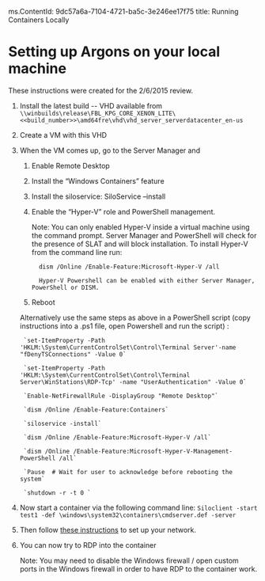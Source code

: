﻿ms.ContentId: 9dc57a6a-7104-4721-ba5c-3e246ee17f75 
title: Running Containers Locally

# Setting up Argons on your local machine #

These instructions were created for the 2/6/2015 review.
 
1. Install the latest build -- VHD available from
    `\\winbuilds\release\FBL_KPG_CORE_XENON_LITE\<<build_number>>\amd64fre\vhd\vhd_server_serverdatacenter_en-us`
	
2. Create a VM with this VHD
3. When the VM comes up, go to the Server Manager and
    1.  Enable Remote Desktop
	2.  Install the “Windows Containers” feature
	3.	Install the siloservice: SiloService –install
	4.  Enable the “Hyper-V” role and PowerShell management.
	
		Note: You can only enabled Hyper-V inside a virtual machine using the command prompt.  Server Manager and PowerShell will check for
			  the presence of SLAT and will block installation.  To install Hyper-V from the command line run:
			  
			  dism /Online /Enable-Feature:Microsoft-Hyper-V /all
			  
			  Hyper-V Powershell can be enabled with either Server Manager, PowerShell or DISM.
			  
	5.  Reboot

	Alternatively use the same steps as above in a PowerShell script (copy instructions into a .ps1 file, open Powershell and run the script) :
	
		`set-ItemProperty -Path 'HKLM:\System\CurrentControlSet\Control\Terminal Server'-name "fDenyTSConnections" -Value 0` 
	
		`set-ItemProperty -Path 'HKLM:\System\CurrentControlSet\Control\Terminal Server\WinStations\RDP-Tcp' -name "UserAuthentication" -Value 0`
	
		`Enable-NetFirewallRule -DisplayGroup "Remote Desktop"` 
	
		`dism /Online /Enable-Feature:Containers` 
	
		`siloservice -install` 
	
		`dism /Online /Enable-Feature:Microsoft-Hyper-V /all` 
	
		`dism /Online /Enable-Feature:Microsoft-Hyper-V-Management-PowerShell /all`
	
		`Pause  # Wait for user to acknowledge before rebooting the system`
	
		`shutdown -r -t 0 `
	

4. Now start a container via the following command line:
   `Siloclient -start test1 -def \windows\system32\containers\cmdserver.def -server`

5. Then follow [these instructions](..\reference\networking.md) to set up your network.

6. You can now try to RDP into the container

	Note: You may need to disable the Windows firewall / open custom ports in the Windows firewall in order to have RDP to the container work.